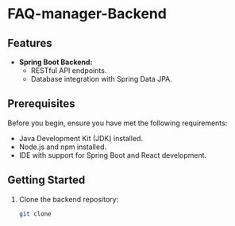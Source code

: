 # FAQ-manager-Backend

## Features

- **Spring Boot Backend:**
  - RESTful API endpoints.
  - Database integration with Spring Data JPA.

## Prerequisites

Before you begin, ensure you have met the following requirements:

- Java Development Kit (JDK) installed.
- Node.js and npm installed.
- IDE with support for Spring Boot and React development.

## Getting Started

1. Clone the backend repository:

   ```bash
   git clone 
